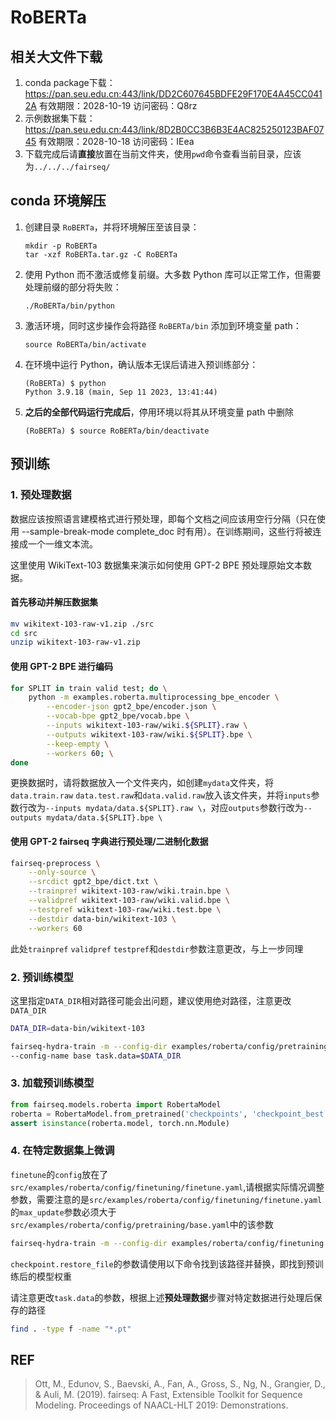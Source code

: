 # RoBERTa

## 相关大文件下载
1. conda package下载：https://pan.seu.edu.cn:443/link/DD2C607645BDFE29F170E4A45CC0412A
有效期限：2028-10-19
访问密码：Q8rz
2. 示例数据集下载：https://pan.seu.edu.cn:443/link/8D2B0CC3B6B3E4AC825250123BAF0745
有效期限：2028-10-18
访问密码：IEea
3. 下载完成后请**直接**放置在当前文件夹，使用`pwd`命令查看当前目录，应该为`../../../fairseq/`
## conda 环境解压

1. 创建目录 `RoBERTa`，并将环境解压至该目录：

    ```shell
    mkdir -p RoBERTa
    tar -xzf RoBERTa.tar.gz -C RoBERTa
    ```

2. 使用 Python 而不激活或修复前缀。大多数 Python 库可以正常工作，但需要处理前缀的部分将失败：

    ```shell
    ./RoBERTa/bin/python
    ```

3. 激活环境，同时这步操作会将路径 `RoBERTa/bin` 添加到环境变量 path：

    ```shell
    source RoBERTa/bin/activate
    ```

4. 在环境中运行 Python，确认版本无误后请进入预训练部分：

    ```shell
    (RoBERTa) $ python
   Python 3.9.18 (main, Sep 11 2023, 13:41:44)
    ```
   
5. **之后的全部代码运行完成后**，停用环境以将其从环境变量 path 中删除
   ```shell
   (RoBERTa) $ source RoBERTa/bin/deactivate
   ```
## 预训练
### 1.  预处理数据

数据应该按照语言建模格式进行预处理，即每个文档之间应该用空行分隔（只在使用 --sample-break-mode complete_doc 时有用）。在训练期间，这些行将被连接成一个一维文本流。

这里使用 WikiText-103 数据集来演示如何使用 GPT-2 BPE 预处理原始文本数据。

#### 首先移动并解压数据集
   ```bash
  mv wikitext-103-raw-v1.zip ./src
  cd src
  unzip wikitext-103-raw-v1.zip
   ```
####  使用 GPT-2 BPE 进行编码
```bash
for SPLIT in train valid test; do \
    python -m examples.roberta.multiprocessing_bpe_encoder \
        --encoder-json gpt2_bpe/encoder.json \
        --vocab-bpe gpt2_bpe/vocab.bpe \
        --inputs wikitext-103-raw/wiki.${SPLIT}.raw \
        --outputs wikitext-103-raw/wiki.${SPLIT}.bpe \
        --keep-empty \
        --workers 60; \
done
```
更换数据时，请将数据放入一个文件夹内，如创建`mydata`文件夹，将`data.train.raw` `data.test.raw`和`data.valid.raw`放入该文件夹，并将`inputs`参数行改为`--inputs mydata/data.${SPLIT}.raw \`，对应`outputs`参数行改为`--outputs mydata/data.${SPLIT}.bpe \`

#### 使用 GPT-2 fairseq 字典进行预处理/二进制化数据
```bash
fairseq-preprocess \
    --only-source \
    --srcdict gpt2_bpe/dict.txt \
    --trainpref wikitext-103-raw/wiki.train.bpe \
    --validpref wikitext-103-raw/wiki.valid.bpe \
    --testpref wikitext-103-raw/wiki.test.bpe \
    --destdir data-bin/wikitext-103 \
    --workers 60
```
此处`trainpref` `validpref` `testpref`和`destdir`参数注意更改，与上一步同理
### 2. 预训练模型
这里指定`DATA_DIR`相对路径可能会出问题，建议使用绝对路径，注意更改`DATA_DIR`
```bash
DATA_DIR=data-bin/wikitext-103

fairseq-hydra-train -m --config-dir examples/roberta/config/pretraining \
--config-name base task.data=$DATA_DIR
```
### 3. 加载预训练模型
```python
from fairseq.models.roberta import RobertaModel
roberta = RobertaModel.from_pretrained('checkpoints', 'checkpoint_best.pt', 'path/to/data')
assert isinstance(roberta.model, torch.nn.Module)
```

### 4. 在特定数据集上微调
`finetune`的`config`放在了`src/examples/roberta/config/finetuning/finetune.yaml`,请根据实际情况调整参数，需要注意的是`src/examples/roberta/config/finetuning/finetune.yaml`的`max_update`参数必须大于`src/examples/roberta/config/pretraining/base.yaml`中的该参数
```bash
fairseq-hydra-train -m --config-dir examples/roberta/config/finetuning --config-name finetune task.data=/root/as/fairseq/data-bin/wikitext-103/  checkpoint.restore_file=/root/as/fairseq/multirun/2023-10-16/16-23-55/0/checkpoints/checkpoint_last.pt
```
`checkpoint.restore_file`的参数请使用以下命令找到该路径并替换，即找到预训练后的模型权重

请注意更改`task.data`的参数，根据上述**预处理数据**步骤对特定数据进行处理后保存的路径
```bash
find . -type f -name "*.pt"
```

## REF
>Ott, M., Edunov, S., Baevski, A., Fan, A., Gross, S., Ng, N., Grangier, D., & Auli, M. (2019). fairseq: A Fast, Extensible Toolkit for Sequence Modeling. Proceedings of NAACL-HLT 2019: Demonstrations.
